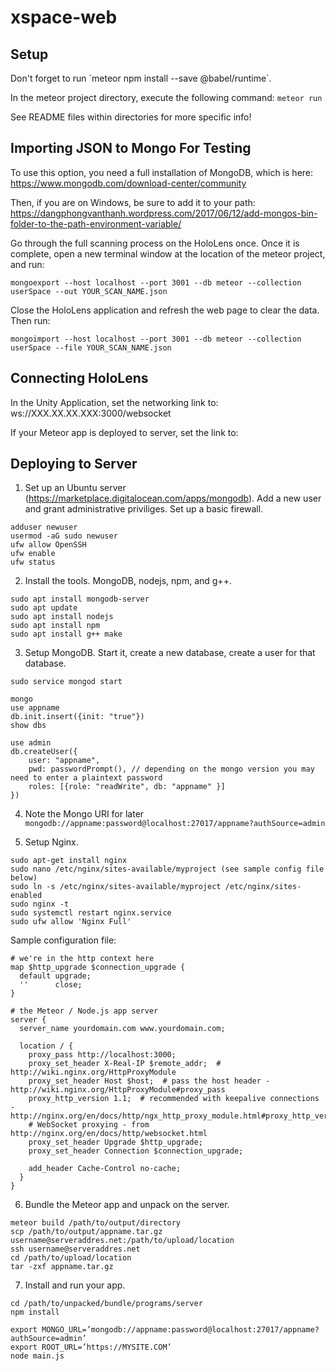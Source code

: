 # xspace-web

## Setup
<a name="setup"/>
Don't forget to run `meteor npm install --save @babel/runtime`.

In the meteor project directory, execute the following command: `meteor run`

See README files within directories for more specific info!

## Importing JSON to Mongo For Testing

To use this option, you need a full installation of MongoDB, which is here: https://www.mongodb.com/download-center/community

Then, if you are on Windows, be sure to add it to your path: https://dangphongvanthanh.wordpress.com/2017/06/12/add-mongos-bin-folder-to-the-path-environment-variable/

Go through the full scanning process on the HoloLens once. Once it is complete, open a new terminal window at the location of the meteor project, and run:

`mongoexport --host localhost --port 3001 --db meteor --collection userSpace --out YOUR_SCAN_NAME.json`
  
Close the HoloLens application and refresh the web page to clear the data. Then run:

`mongoimport --host localhost --port 3001 --db meteor --collection userSpace --file YOUR_SCAN_NAME.json`

## Connecting HoloLens

In the Unity Application, set the networking link to: ws://XXX.XX.XX.XXX:3000/websocket

If your Meteor app is deployed to server, set the link to: 

## Deploying to Server

1. Set up an Ubuntu server (https://marketplace.digitalocean.com/apps/mongodb). Add a new user and grant administrative priviliges. Set up a basic firewall.
```
adduser newuser
usermod -aG sudo newuser
ufw allow OpenSSH
ufw enable
ufw status
```

2. Install the tools. MongoDB, nodejs, npm, and g++.
```
sudo apt install mongodb-server
sudo apt update
sudo apt install nodejs
sudo apt install npm
sudo apt install g++ make
```

3. Setup MongoDB. Start it, create a new database, create a user for that database.
```
sudo service mongod start

mongo
use appname
db.init.insert({init: "true"})
show dbs

use admin
db.createUser({
	user: "appname", 
	pwd: passwordPrompt(), // depending on the mongo version you may need to enter a plaintext password
	roles: [{role: "readWrite", db: "appname" }]
})
```

4. Note the Mongo URI for later `mongodb://appname:password@localhost:27017/appname?authSource=admin`

5. Setup Nginx. 
```
sudo apt-get install nginx
sudo nano /etc/nginx/sites-available/myproject (see sample config file below)
sudo ln -s /etc/nginx/sites-available/myproject /etc/nginx/sites-enabled
sudo nginx -t
sudo systemctl restart nginx.service
sudo ufw allow 'Nginx Full'
```
Sample configuration file:
```
# we're in the http context here
map $http_upgrade $connection_upgrade {
  default upgrade;
  ''      close;
}

# the Meteor / Node.js app server
server {
  server_name yourdomain.com www.yourdomain.com;

  location / {
    proxy_pass http://localhost:3000;
    proxy_set_header X-Real-IP $remote_addr;  # http://wiki.nginx.org/HttpProxyModule
    proxy_set_header Host $host;  # pass the host header - http://wiki.nginx.org/HttpProxyModule#proxy_pass
    proxy_http_version 1.1;  # recommended with keepalive connections - http://nginx.org/en/docs/http/ngx_http_proxy_module.html#proxy_http_version
    # WebSocket proxying - from http://nginx.org/en/docs/http/websocket.html
    proxy_set_header Upgrade $http_upgrade;
    proxy_set_header Connection $connection_upgrade;

    add_header Cache-Control no-cache;
  }
}
```

6. Bundle the Meteor app and unpack on the server.
```
meteor build /path/to/output/directory
scp /path/to/output/appname.tar.gz username@serveraddres.net:/path/to/upload/location
ssh username@serveraddres.net
cd /path/to/upload/location
tar -zxf appname.tar.gz
```

7. Install and run your app.
```
cd /path/to/unpacked/bundle/programs/server
npm install

export MONGO_URL=’mongodb://appname:password@localhost:27017/appname?authSource=admin’
export ROOT_URL=’https://MYSITE.COM’
node main.js
```
